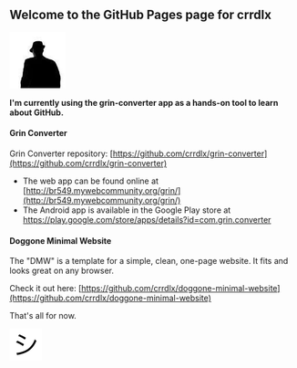 ## Welcome to the GitHub Pages page for crrdlx
![crrdlx](https://raw.githubusercontent.com/crrdlx/crrdlx.github.io/master/images/crrdlx.jpg)

**I'm currently using the grin-converter app as a hands-on tool to learn about GitHub.**
#### Grin Converter

Grin Converter repository: [https://github.com/crrdlx/grin-converter](https://github.com/crrdlx/grin-converter)

* The web app can be found online at [http://br549.mywebcommunity.org/grin/](http://br549.mywebcommunity.org/grin/)
* The Android app is available in the Google Play store at <a href="https://play.google.com/store/apps/details?id=com.grin.converter">https://play.google.com/store/apps/details?id=com.grin.converter</a>

#### Doggone Minimal Website

The "DMW" is a template for a simple, clean, one-page website. It fits and looks great on any browser.

Check it out here: [https://github.com/crrdlx/doggone-minimal-website](https://github.com/crrdlx/doggone-minimal-website)

That's all for now.

![shi image](https://raw.githubusercontent.com/crrdlx/crrdlx.github.io/master/images/shi.png)
